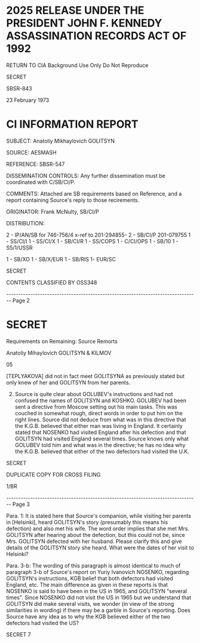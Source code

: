 # 2025 RELEASE UNDER THE PRESIDENT JOHN F. KENNEDY ASSASSINATION RECORDS ACT OF 1992

RETURN TO CIA
Background Use Only
Do Not Reproduce

SECRET

SBSR-843

23 February 1973

# CI INFORMATION REPORT

SUBJECT: Anatoliy Mikhaylovich GOLITSYN

SOURCE: AESMASH

REFERENCE: SBSR-547

DISSEMINATION
CONTROLS: Any further dissemination must be coordinated with C/SB/CI/P.

COMMENTS: Attached are SB requirements based on Reference, and a report containing Source's reply to those recirements.

ORIGINATOR: Frank McNulty, SB/CI/P

DISTRIBUTION:

2 - IP/AN/SB for 746-756/4
x-ref to 201-294855-
2 - SB/CI/P 201-079755
1 - SS/CI/I
1 - SS/CI/X
1 - SB/CI/R
1 - SS/COPS
1 - C/CI/OPS
1 - SB/10
1 - S5/1/USSR

1 - SB/XO
1 - SB/X/EUR
1 - SB/RIS
1- EUR/SC

SECRET

CONTENTS CLASSIFIED BY OSS348


-------------------------------------------------------------------------------- Page 2

# SECRET

Requirements on Remaining: Source Remorts

Anatoliy Mihaylovich GOLITSYN & KILMOV

05

[TEPLYAKOVA] did not in fact meet GOLITSYNA as previously stated but only knew of her and GOLITSYN from her parents.

2. Source is quite clear about GOLUBEV's instructions and had not confused the names of GOLITSYN and KOSHKO. GOLUBEV had been sent a directive from Moscow setting out his main tasks. This was couched in somewhat rough, direct words in order to put him on the right lines. Source did not deduce from what was in this directive that the K.G.B. believed that either man was living in England. It certainly stated that NOSENKO had visited England after his defection and that GOLITSYN had visited England several times. Source knows only what GOLUBEV told him and what was in the directive; he has no idea why the K.G.B. believed that either of the two defectors had visited the U.K.

SECRET

DUPLICATE COPY
FOR CROSS FILING

1/BR


-------------------------------------------------------------------------------- Page 3

Para. 1: It is stated here that Source's companion, while visiting her parents in [Helsinki], heard GOLITSYN's story (presumably this means his defection) and also met his wife. The word order implies that she met Mrs. GOLITSYN after hearing about the defection, but this could not be, since Mrs. GOLITSYN defected with her husband. Please clarify this and give details of the GOLITSYN story she heard. What were the dates of her visit to Helsinki?

Para. 3-b: The wording of this paragraph is almost identical to much of paragraph 3-b of Source's report on Yuriy Ivanovich NOSENKO, regarding GOLITSYN's instructions, KGB belief that both defectors had visited England, etc. The main difference as given in these reports is that NOSENKO is said to have been in the US in 1965, and GOLITSYN "several times". Since NOSENKO did not visit the US in 1965 but we understand that GOLITSYN did make several visits, we wonder (in view of the strong similarities in wording) if there may be a garble in Source's reporting. Does Source have any idea as to why the KGB believed either of the two defectors had visited the US?

SECRET
7
